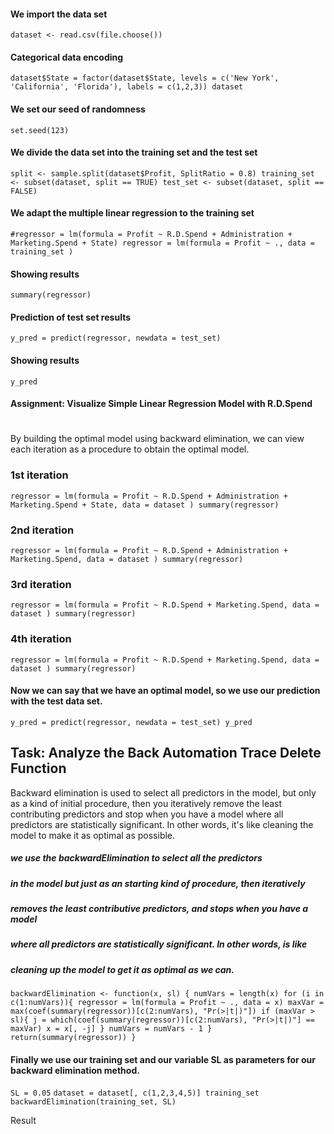 #### We import the data set
``dataset <- read.csv(file.choose())``

#### Categorical data encoding
``dataset$State = factor(dataset$State,
                      levels = c('New York', 'California', 'Florida'),
                      labels = c(1,2,3))
dataset``

#### We set our seed of randomness
``set.seed(123)``

#### We divide the data set into the training set and the test set
``split <- sample.split(dataset$Profit, SplitRatio = 0.8)
training_set <- subset(dataset, split == TRUE)
test_set <- subset(dataset, split == FALSE)``

#### We adapt the multiple linear regression to the training set
``#regressor = lm(formula = Profit ~ R.D.Spend + Administration + Marketing.Spend + State)
regressor = lm(formula = Profit ~ .,
               data = training_set )``

#### Showing results
``summary(regressor)``

#### Prediction of test set results
``y_pred = predict(regressor, newdata = test_set)``

#### Showing results
``y_pred``

#### Assignment: Visualize Simple Linear Regression Model with R.D.Spend

# 

By building the optimal model using backward elimination, we can view each iteration as a procedure to obtain the optimal model.

### 1st iteration
``regressor = lm(formula = Profit ~ R.D.Spend + Administration + Marketing.Spend + State,
               data = dataset )
summary(regressor)``

### 2nd iteration
``regressor = lm(formula = Profit ~ R.D.Spend + Administration + Marketing.Spend,
               data = dataset )
summary(regressor)``

### 3rd iteration
``regressor = lm(formula = Profit ~ R.D.Spend + Marketing.Spend,
               data = dataset )
summary(regressor)``

### 4th iteration
``regressor = lm(formula = Profit ~ R.D.Spend + Marketing.Spend,
               data = dataset )
summary(regressor)``

#### Now we can say that we have an optimal model, so we use our prediction with the test data set.
``y_pred = predict(regressor, newdata = test_set)
y_pred``

## Task: Analyze the Back Automation Trace Delete Function

Backward elimination is used to select all predictors in the model, but only as a kind of initial procedure, then you iteratively remove the least contributing predictors and stop when you have a model where all predictors are statistically significant. In other words, it's like cleaning the model to make it as optimal as possible.

##### we use the backwardElimination to select all the predictors
##### in the model but just as an starting kind of procedure, then iteratively 
##### removes the least contributive predictors, and stops when you have a model 
##### where all predictors are statistically significant. In other words, is like
##### cleaning up the model to get it as optimal as we can.

``backwardElimination <- function(x, sl) {
  numVars = length(x)
  for (i in c(1:numVars)){
    regressor = lm(formula = Profit ~ ., data = x)
    maxVar = max(coef(summary(regressor))[c(2:numVars), "Pr(>|t|)"])
    if (maxVar > sl){
      j = which(coef(summary(regressor))[c(2:numVars), "Pr(>|t|)"] == maxVar)
      x = x[, -j]
    }
    numVars = numVars - 1
  }
  return(summary(regressor))
}``

#### Finally we use our training set and our variable SL as parameters for our backward elimination method.

``SL = 0.05``
``dataset = dataset[, c(1,2,3,4,5)]
training_set
backwardElimination(training_set, SL)``


Result



